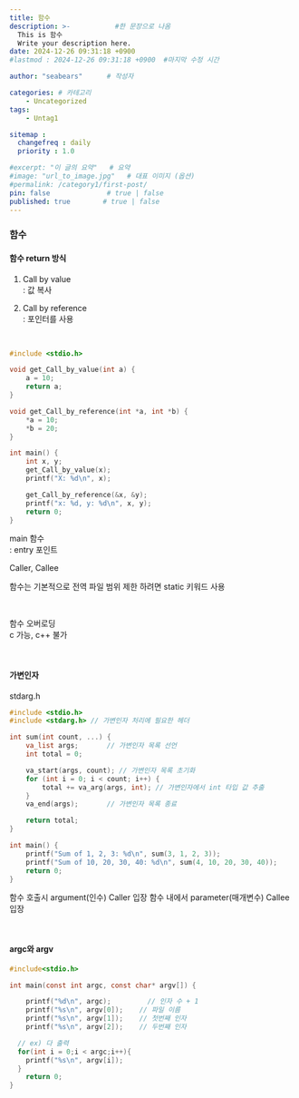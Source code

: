 ```yaml
---
title: 함수
description: >-           #한 문장으로 나옴
  This is 함수
  Write your description here.
date: 2024-12-26 09:31:18 +0900
#lastmod : 2024-12-26 09:31:18 +0900  #마지막 수정 시간

author: "seabears"      # 작성자

categories: # 카테고리
    - Uncategorized  
tags: 
    - Untag1

sitemap :
  changefreq : daily
  priority : 1.0

#excerpt: "이 글의 요약"   # 요약
#image: "url_to_image.jpg"   # 대표 이미지 (옵션)
#permalink: /category1/first-post/
pin: false              # true | false
published: true        # true | false
---
```


### 함수

#### 함수 return 방식

1. Call by value  
  : 값 복사

2. Call by reference  
  : 포인터를 사용  


<br>

```c
#include <stdio.h>

void get_Call_by_value(int a) {
    a = 10;
    return a;
}

void get_Call_by_reference(int *a, int *b) {
    *a = 10;
    *b = 20;
}

int main() {
    int x, y;
    get_Call_by_value(x);
    printf("X: %d\n", x);

    get_Call_by_reference(&x, &y);
    printf("x: %d, y: %d\n", x, y);
    return 0;
}
```


main 함수  
  : entry 포인트


Caller, Callee

함수는 기본적으로 전역
파일 범위 제한 하려면 static 키워드 사용

<br>

함수 오버로딩  
c 가능, c++ 불가


<br>

#### 가변인자  
stdarg.h  

```c
#include <stdio.h>
#include <stdarg.h> // 가변인자 처리에 필요한 헤더

int sum(int count, ...) {
    va_list args;       // 가변인자 목록 선언
    int total = 0;

    va_start(args, count); // 가변인자 목록 초기화
    for (int i = 0; i < count; i++) {
        total += va_arg(args, int); // 가변인자에서 int 타입 값 추출
    }
    va_end(args);       // 가변인자 목록 종료

    return total;
}

int main() {
    printf("Sum of 1, 2, 3: %d\n", sum(3, 1, 2, 3));
    printf("Sum of 10, 20, 30, 40: %d\n", sum(4, 10, 20, 30, 40));
    return 0;
}

```



함수 호출시 argument(인수)  Caller 입장
함수 내에서 parameter(매개변수) Callee 입장



<br>

#### argc와 argv

```c
#include<stdio.h>

int main(const int argc, const char* argv[]) {

	printf("%d\n", argc);		  // 인자 수 + 1
	printf("%s\n", argv[0]);	// 파일 이름
	printf("%s\n", argv[1]);	// 첫번째 인자
	printf("%s\n", argv[2]);	// 두번째 인자

  // ex) 다 출력
  for(int i = 0;i < argc;i++){
    printf("%s\n", argv[i]);
  }
	return 0;
}
```

<br>


